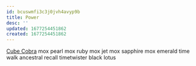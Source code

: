 ```yaml
---
id: bcuswmfi3c3j0jvh4avyp9b
title: Power
desc: ''
updated: 1677254451862
created: 1677254451862
---
```

[Cube Cobra](https://cubecobra.com/packages/browse?f=power)
mox pearl
mox ruby
mox jet
mox sapphire
mox emerald
time walk
ancestral recall
timetwister
black lotus

